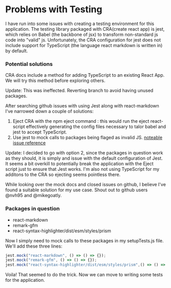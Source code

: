 # Problems with Testing

I have run into some issues with creating a testing environment for this application. The testing library packaged with CRA(create react app) is jest, which relies on Babel (the backbone of jsx) to transform non-standard js code into "valid" js. Unfortunately, the CRA configuration for jest does not include support for TypeScript (the language react markdown is written in) by default.

### Potential solutions
CRA docs include a method for adding TypeScript to an existing React App. We will try this method before exploring others.

Update: This was ineffected. Reverting branch to avoid having unused packages.

After searching github issues with using Jest along with react-markdown I've narrowed down a couple of solutions:
1. Eject CRA with the npm eject command : this would run the eject react-script effectively generating the config files necessary to talor babel and jest to accept TypeScript. 
2. Use jest to mock calls to packages being flaged as invalid JS. [noteable issue reference](https://github.com/remarkjs/react-markdown/issues/635)

Update: I decided to go with option 2, since the packages in question work as they should, it is simply and issue with the default configuration of Jest. It seems a bit overkill to potentially break the application with the Eject script just to ensure that Jest works. I'm also not using TypeScript for my additons to the CRA so ejecting seems pointless there.

While looking over the mock docs and closed issues on github, I believe I've found a suitable solution for my use case. Shout out to github users @nvh95 and @mikegoatly.

### Packages in question
* react-markdown
* remark-gfm
* react-syntax-highlighter/dist/esm/styles/prism

Now I simply need to mock calls to these packages in my setupTests.js file. 
We'll add these three lines:

```js
jest.mock("react-markdown", () => () => {});
jest.mock("remark-gfm", () => () => {});
jest.mock("react-syntax-highlighter/dist/esm/styles/prism",() => () => {});
```
Voila! That seemed to do the trick. Now we can move to writing some tests for the application.